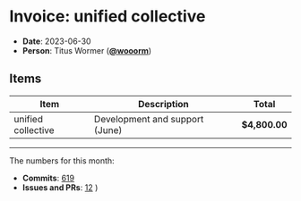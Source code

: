 # Invoice: unified collective

* **Date**: 2023-06-30
* **Person**: Titus Wormer ([**@wooorm**](https://github.com/wooorm))

## Items

| Item               | Description                    | Total         |
| ------------------ | ------------------------------ | ------------- |
| unified collective | Development and support (June) | **$4,800.00** |

***

The numbers for this month:

* **Commits**: [619](https://github.com/search?q=author%3Awooorm+committer-date%3A%222023-05-31..2023-06-30%22\&type=commits)
* **Issues and PRs**: [12](https://github.com/search?q=author%3Awooorm+created%3A%222023-05-31..2023-06-30%22\&type=issues)
  )
